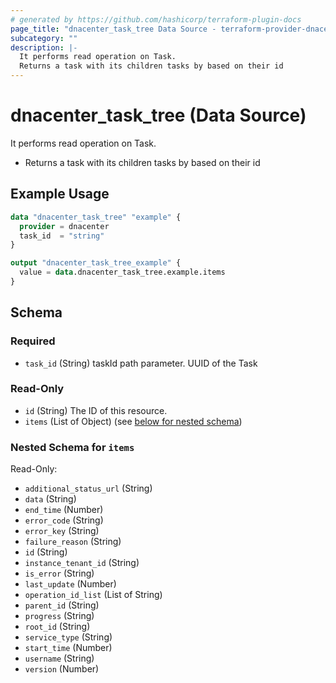 ```yaml
---
# generated by https://github.com/hashicorp/terraform-plugin-docs
page_title: "dnacenter_task_tree Data Source - terraform-provider-dnacenter"
subcategory: ""
description: |-
  It performs read operation on Task.
  Returns a task with its children tasks by based on their id
---
```


# dnacenter_task_tree (Data Source)

It performs read operation on Task.

- Returns a task with its children tasks by based on their id

## Example Usage

```terraform
data "dnacenter_task_tree" "example" {
  provider = dnacenter
  task_id  = "string"
}

output "dnacenter_task_tree_example" {
  value = data.dnacenter_task_tree.example.items
}
```

<!-- schema generated by tfplugindocs -->
## Schema

### Required

- `task_id` (String) taskId path parameter. UUID of the Task

### Read-Only

- `id` (String) The ID of this resource.
- `items` (List of Object) (see [below for nested schema](#nestedatt--items))

<a id="nestedatt--items"></a>
### Nested Schema for `items`

Read-Only:

- `additional_status_url` (String)
- `data` (String)
- `end_time` (Number)
- `error_code` (String)
- `error_key` (String)
- `failure_reason` (String)
- `id` (String)
- `instance_tenant_id` (String)
- `is_error` (String)
- `last_update` (Number)
- `operation_id_list` (List of String)
- `parent_id` (String)
- `progress` (String)
- `root_id` (String)
- `service_type` (String)
- `start_time` (Number)
- `username` (String)
- `version` (Number)
